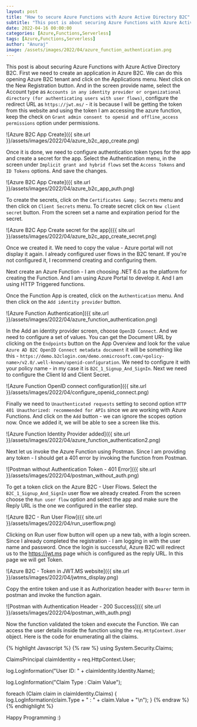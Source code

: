 ```yaml
---
layout: post
title: "How to secure Azure Functions with Azure Active Directory B2C"
subtitle: "This post is about securing Azure Functions with Azure Active Directory B2C."
date: 2022-04-16 00:00:00
categories: [Azure,Functions,Serverless]
tags: [Azure,Functions,Serverless]
author: "Anuraj"
image: /assets/images/2022/04/azure_function_authentication.png
---
```

This post is about securing Azure Functions with Azure Active Directory B2C. First we need to create an application in Azure B2C. We can do this opening Azure B2C tenant and click on the Applications menu. Next click on the New Registration button. And in the screen provide name, select the Account type as `Accounts in any identity provider or organizational directory (for authenticating users with user flows)`, configure the redirect URL as `https://jwt.ms/` - it is because I will be getting the token from this website and using the token I am accessing the azure function, keep the check on `Grant admin consent to openid and offline_access permissions` option under permissions. 

![Azure B2C App Create]({{ site.url }}/assets/images/2022/04/azure_b2c_app_create.png)

Once it is done, we need to configure authentication token types for the app and create a secret for the app. Select the Authentication menu, in the screen under `Implicit grant and hybrid flows` set the `Access Tokens` and `ID Tokens` options. And save the changes.

![Azure B2C App Create]({{ site.url }}/assets/images/2022/04/azure_b2c_app_auth.png)

To create the secrets, click on the `Certificates &amp; Secrets` menu and then click on `Client Secrets` menu. To create secret click on `New client secret` button. From the screen set a name and expiration period for the secret.

![Azure B2C App Create secret for the app]({{ site.url }}/assets/images/2022/04/azure_b2c_app_create_secret.png)

Once we created it. We need to copy the value - Azure portal will not display it again. I already configured user flows in the B2C tenant. If you're not configured it, I recommend creating and configuring them. 

Next create an Azure Function - I am choosing .NET 6.0 as the platform for creating the Function. And I am using Azure Portal to develop it. And I am using HTTP Triggered functions.

Once the Function App is created, click on the `Authentication` menu. And then click on the `Add identity provider` button.

![Azure Function Authentication]({{ site.url }}/assets/images/2022/04/azure_function_authentication.png)

In the Add an identity provider screen, choose `OpenID Connect`. And we need to configure a set of values. You can get the Document URL by clicking on the `Endpoints` button on the App Overview and look for the value `Azure AD B2C OpenID Connect metadata document` it will be something like this - `https://demo.b2clogin.com/demo.onmicrosoft.com/<policy-name>/v2.0/.well-known/openid-configuration`. We need to configure it with your policy name - in my case it is `B2C_1_Signup_And_SignIn`. Next we need to configure the Client Id and Client Secret. 

![Azure Function OpenID connect configuration]({{ site.url }}/assets/images/2022/04/configure_openid_connect.png)

Finally we need to `Unauthenticated requests` setting to second option `HTTP 401 Unauthorized: recommended for APIs` since we are working with Azure Functions. And click on the `Add` button - we can ignore the scopes option now. Once we added it, we will be able to see a screen like this.

![Azure Function Identity Provider added]({{ site.url }}/assets/images/2022/04/azure_function_authentication2.png)

Next let us invoke the Azure Function using Postman. Since I am providing any token - I should get a 401 error by invoking the function from Postman.

![Postman without Authentication Token - 401 Error]({{ site.url }}/assets/images/2022/04/postman_without_auth.png)

To get a token click on the Azure B2C - User Flows. Select the `B2C_1_Signup_And_SignIn` user flow we already created. From the screen choose the `Run user flow` option and select the app and make sure the Reply URL is the one we configured in the earlier step.

![Azure B2C - Run User Flow]({{ site.url }}/assets/images/2022/04/run_userflow.png)

Clicking on Run user flow button will open up a new tab, with a login screen. Since I already completed the registration - I am logging in with the user name and password. Once the login is successful, Azure B2C will redirect us to the https://jwt.ms page which is configured as the reply URL. In this page we will get Token.

![Azure B2C - Token in JWT.MS website]({{ site.url }}/assets/images/2022/04/jwtms_display.png)

Copy the entire token and use it as Authorization header with `Bearer` term in postman and invoke the function again.

![Postman with Authentication Header - 200 Success]({{ site.url }}/assets/images/2022/04/postman_with_auth.png)

Now the function validated the token and execute the Function. We can access the user details inside the function using the `req.HttpContext.User` object. Here is the code for enumerating all the claims.

{% highlight Javascript %}
{% raw %}
using System.Security.Claims;

ClaimsPrincipal claimIdentity = req.HttpContext.User;

log.LogInformation("User ID: " + claimIdentity.Identity.Name);
        
log.LogInformation("Claim Type : Claim Value");

foreach (Claim claim in claimIdentity.Claims)
{
    log.LogInformation(claim.Type + " : " + claim.Value + "\n");
}
{% endraw %}
{% endhighlight %}


Happy Programming :)